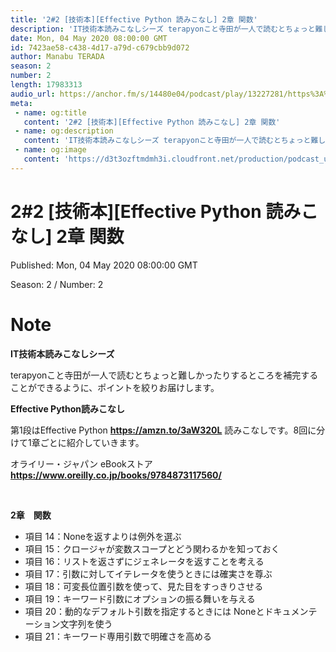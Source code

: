 ```yaml
---
title: '2#2 [技術本][Effective Python 読みこなし] 2章 関数'
description: 'IT技術本読みこなしシーズ terapyonこと寺田が一人で読むとちょっと難しかったりするところを補完することができるように、ポイントを絞りお届けします。 Effective Python読みこなし '
date: Mon, 04 May 2020 08:00:00 GMT
id: 7423ae58-c438-4d17-a79d-c679cbb9d072
author: Manabu TERADA
season: 2
number: 2
length: 17983313
audio_url: https://anchor.fm/s/14480e04/podcast/play/13227281/https%3A%2F%2Fd3ctxlq1ktw2nl.cloudfront.net%2Fproduction%2F2020-4-3%2F69745076-48000-2-c77c4d90d68a7.mp3
meta:
 - name: og:title
   content: '2#2 [技術本][Effective Python 読みこなし] 2章 関数'
 - name: og:description
   content: 'IT技術本読みこなしシーズ terapyonこと寺田が一人で読むとちょっと難しかったりするところを補完することができるように、ポイントを絞りお届けします。 Effective Python読みこなし '
 - name: og:image
   content: 'https://d3t3ozftmdmh3i.cloudfront.net/production/podcast_uploaded_episode/3302665/3302665-1588492936207-a6317ff5193.jpg'
---
```

# 2#2 [技術本][Effective Python 読みこなし] 2章 関数

Published: Mon, 04 May 2020 08:00:00 GMT

Season: 2 / Number: 2

# Note

<p><strong>IT技術本読みこなしシーズ</strong></p>
<p>terapyonこと寺田が一人で読むとちょっと難しかったりするところを補完することができるように、ポイントを絞りお届けします。</p>
<p><strong>Effective Python読みこなし</strong></p>
<p>第1段はEffective Python <a href="https://amzn.to/3aW320L" rel="noreferrer nofollow noopener" target="_blank"><strong>https://amzn.to/3aW320L</strong></a> 読みこなしです。8回に分けて1章ごとに紹介していきます。</p>
<p>オライリー・ジャパン eBookストア <a href="https://www.oreilly.co.jp/books/9784873117560/" rel="noreferrer nofollow noopener" target="_blank"><strong>https://www.oreilly.co.jp/books/9784873117560/</strong></a></p>
<p><br></p>
<p><strong>2章　関数</strong></p>
<ul>
 <li>項目 14：Noneを返すよりは例外を選ぶ</li>
 <li>項目 15：クロージャが変数スコープとどう関わるかを知っておく</li>
 <li>項目 16：リストを返さずにジェネレータを返すことを考える</li>
 <li>項目 17：引数に対してイテレータを使うときには確実さを尊ぶ</li>
  <li>項目 18：可変長位置引数を使って、見た目をすっきりさせる</li>
  <li>項目 19：キーワード引数にオプションの振る舞いを与える</li>
  <li>項目 20：動的なデフォルト引数を指定するときには Noneとドキュメンテーション文字列を使う</li>
  <li>項目 21：キーワード専用引数で明確さを高める</li>
</ul>



<a-player 
:options="{
  audio: [
    {
        name: '2#2 [技術本][Effective Python 読みこなし] 2章 関数',
        artist: 'terapyon',
        url: 'https://anchor.fm/s/14480e04/podcast/play/13227281/https%3A%2F%2Fd3ctxlq1ktw2nl.cloudfront.net%2Fproduction%2F2020-4-3%2F69745076-48000-2-c77c4d90d68a7.mp3',
        cover: 'https://d3t3ozftmdmh3i.cloudfront.net/production/podcast_uploaded_episode/3302665/3302665-1588492936207-a6317ff5193.jpg'
    }
    ]
}"
/>

